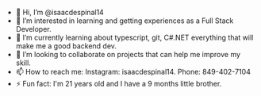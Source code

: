 - 👋 Hi, I’m @isaacdespinal14
- 👀 I’m interested in learning and getting experiences as a Full Stack Developer.
- 🌱 I’m currently learning about typescript, git, C#.NET everything that will make me a good backend dev.
- 💞️ I’m looking to collaborate on projects that can help me improve my skill.
- 📫 How to reach me: Instagram: isaacdespinal14. Phone: 849-402-7104
- ⚡ Fun fact: I'm 21 years old and I have a 9 months little brother.

<!---
isaacdespinal14/isaacdespinal14 is a ✨ special ✨ repository because its `README.md` (this file) appears on your GitHub profile.
You can click the Preview link to take a look at your changes.
--->
